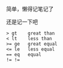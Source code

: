 简单，懒得记笔记了


还是记一下吧
```
> gt    great than
< lt    less than
>= ge   great equal
<= le   less equal
== eq   equal
!= != 
```